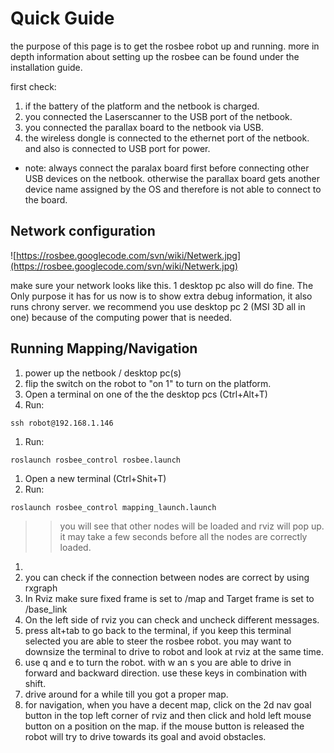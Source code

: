 # Quick Guide #

the purpose of this page is to get the rosbee robot up and running. more in depth information about setting up the rosbee can be found under the installation guide.

first check:
  1. if the battery of the platform and the netbook is charged.
  1. you connected the Laserscanner to the USB port of the netbook.
  1. you connected the parallax board to the netbook via USB.
  1. the wireless dongle is connected to the ethernet port of the netbook. and also is connected to USB port for power.

  * note: always connect the paralax board first before connecting other USB devices on the netbook. otherwise the parallax board gets another device name assigned by the OS and therefore is not able to connect to the board.

## Network configuration ##
![https://rosbee.googlecode.com/svn/wiki/Netwerk.jpg](https://rosbee.googlecode.com/svn/wiki/Netwerk.jpg)

make sure your network looks like this. 1 desktop pc also will do fine. The Only purpose it has for us now is to show extra debug information, it also runs chrony server. we recommend you use desktop pc 2 (MSI 3D all in one) because of the computing power that is needed.

## Running Mapping/Navigation ##
  1. power up the netbook / desktop pc(s)
  1. flip the switch on the robot to "on 1" to turn on the platform.
  1. Open a terminal on one of the the desktop pcs (Ctrl+Alt+T)
  1. Run:
```
ssh robot@192.168.1.146
```
  1. Run:
```
roslaunch rosbee_control rosbee.launch
```
  1. Open a new terminal (Ctrl+Shit+T)
  1. Run:
```
roslaunch rosbee_control mapping_launch.launch
```
> > you will see that other nodes will be loaded and rviz will pop up. it may take a few seconds before all the nodes are correctly loaded.
  1. 
  1. you can check if the connection between nodes are correct by using rxgraph
  1. In Rviz make sure fixed frame is set to /map and Target frame is set to /base\_link
  1. On the left side of rviz you can check and uncheck different messages.
  1. press alt+tab to go back to the terminal, if you keep this terminal selected you are able to steer the rosbee robot. you may want to downsize the terminal to drive to robot and look at rviz at the same time.
  1. use q and e to turn the robot. with w an s you are able to drive in forward and backward direction. use these keys in combination with shift.
  1. drive around for a while till you got a proper map.
  1. for navigation, when you have a decent map, click on the 2d nav goal button in the top left corner of rviz and then click and hold left mouse button on a position on the map. if the mouse button is released the robot will try to drive towards its goal and avoid obstacles.